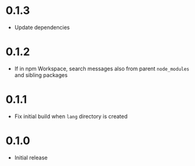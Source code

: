 # 0.1.3

- Update dependencies

# 0.1.2

- If in npm Workspace, search messages also from parent `node_modules` and sibling packages

# 0.1.1

- Fix initial build when `lang` directory is created

# 0.1.0

- Initial release
